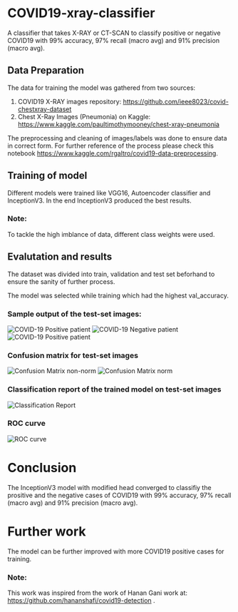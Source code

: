 # COVID19-xray-classifier
A classifier that takes X-RAY or CT-SCAN to classify positive or negative COVID19 with 99% accuracy, 97% recall (macro avg) and 91% precision (macro avg).

## Data Preparation
The data for training the model was gathered from two sources:
1. COVID19 X-RAY images repository: https://github.com/ieee8023/covid-chestxray-dataset
2. Chest X-Ray Images (Pneumonia) on Kaggle: https://www.kaggle.com/paultimothymooney/chest-xray-pneumonia

The preprocessing and cleaning of images/labels was done to ensure data in correct form. For further reference of the process please check this notebook https://www.kaggle.com/rgaltro/covid19-data-preprocessing.

## Training of model
Different models were trained like VGG16, Autoencoder classifier and InceptionV3. In the end InceptionV3 produced the best results.
### Note:
To tackle the high imblance of data, different class weights were used.

## Evalutation and results

The dataset was divided into train, validation and test set beforhand to ensure the sanity of further process. 

The model was selected while training which had the highest val_accuracy.

### Sample output of the test-set images:

![COVID-19 Positive patient](https://github.com/rohilrg/COVID19-xray-classifier/blob/master/helper_images/sample_output.png)
![COVID-19 Negative patient](https://github.com/rohilrg/COVID19-xray-classifier/blob/master/helper_images/sample_output2.png)
![COVID-19 Positive patient](https://github.com/rohilrg/COVID19-xray-classifier/blob/master/helper_images/sample_output_3.png)

### Confusion matrix for test-set images

![Confusion Matrix non-norm](https://github.com/rohilrg/COVID19-xray-classifier/blob/master/helper_images/Confusion_matrix_nonnor.png)
![Confusion Matrix norm](https://github.com/rohilrg/COVID19-xray-classifier/blob/master/helper_images/Confusion_matrix_nor.png.png)

### Classification report of the trained model on test-set images

![Classification Report](https://github.com/rohilrg/COVID19-xray-classifier/blob/master/helper_images/classification_report.png)

### ROC curve 

![ROC curve](https://github.com/rohilrg/COVID19-xray-classifier/blob/master/helper_images/roc_curve.png)

# Conclusion

The InceptionV3 model with modified head converged to classifiy the prositive and the negative cases of COVID19 with 99% accuracy, 97% recall (macro avg) and 91% precision (macro avg).

# Further work

The model can be further improved with more COVID19 positive cases for training.

### Note:
This work was inspired from the work of Hanan Gani work at: https://github.com/hananshafi/covid19-detection .
